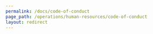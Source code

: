 ```yaml
---
permalink: /docs/code-of-conduct
page_path: /operations/human-resources/code-of-conduct
layout: redirect
---
```

